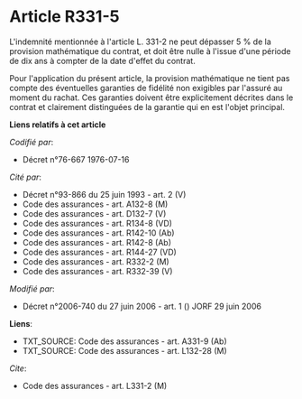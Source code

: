 # Article R331-5

L'indemnité mentionnée à l'article L. 331-2 ne peut dépasser 5 % de la provision mathématique du contrat, et doit être nulle
à l'issue d'une période de dix ans à compter de la date d'effet du contrat.

Pour l'application du présent article, la provision mathématique ne tient pas compte des éventuelles garanties de fidélité
non exigibles par l'assuré au moment du rachat. Ces garanties doivent être explicitement décrites dans le contrat et
clairement distinguées de la garantie qui en est l'objet principal.

**Liens relatifs à cet article**

_Codifié par_:

  - Décret n°76-667 1976-07-16

_Cité par_:

  - Décret n°93-866 du 25 juin 1993 - art. 2 (V)
  - Code des assurances - art. A132-8 (M)
  - Code des assurances - art. D132-7 (V)
  - Code des assurances - art. R134-8 (VD)
  - Code des assurances - art. R142-10 (Ab)
  - Code des assurances - art. R142-8 (Ab)
  - Code des assurances - art. R144-27 (VD)
  - Code des assurances - art. R332-2 (M)
  - Code des assurances - art. R332-39 (V)

_Modifié par_:

  - Décret n°2006-740 du 27 juin 2006 - art. 1 () JORF 29 juin 2006

**Liens**:

  - TXT_SOURCE: Code des assurances - art. A331-9 (Ab)
  - TXT_SOURCE: Code des assurances - art. L132-28 (M)

_Cite_:

  - Code des assurances - art. L331-2 (M)
